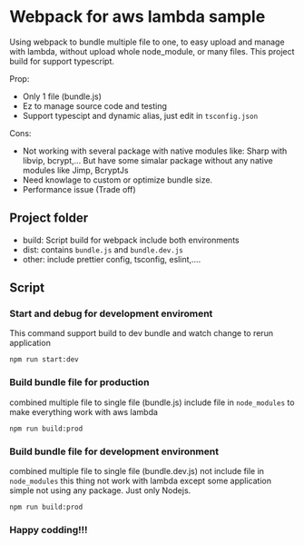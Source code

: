 # Webpack for aws lambda sample
Using webpack to bundle multiple file to one, to easy upload and manage with lambda, without upload whole node_module, or many files.
This project build for support typescript.

Prop:
- Only 1 file (bundle.js)
- Ez to manage source code and testing
- Support typescipt and dynamic alias, just edit in `tsconfig.json`

Cons:
- Not working with several package with native modules like: Sharp with libvip, bcrypt,... But have some simalar package without any native modules like Jimp, BcryptJs
- Need knowlage to custom or optimize bundle size.
- Performance issue (Trade off)

## Project folder
- build: Script build for webpack include both environments
- dist: contains `bundle.js` and `bundle.dev.js`
- other: include prettier config, tsconfig, eslint,....

## Script
### Start and debug for development enviroment
This command support build to dev bundle and watch change to rerun application
```
npm run start:dev
```
### Build bundle file for production
combined multiple file to single file (bundle.js) include file in `node_modules` to make everything work with aws lambda
```
npm run build:prod
```
### Build bundle file for development environment
combined multiple file to single file (bundle.dev.js) not include file in `node_modules` this thing not work with lambda except some application simple not using any package. Just only Nodejs.
```
npm run build:prod
```


### Happy codding!!!
